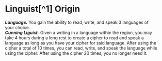# Linguist[^1] <span class="md-tag">Origin<span>
***Language.*** You gain the ability to read, write, and speak 3 languages of your choice.<br>
***Cunning Liguist.*** Given a writing in a language within the region, you may take 4 hours during a long rest to create a cipher to read and speak a language as long as you have your cipher for said language. After using the cipher a total of 10 times, you can read, write, and speak the language while using the cipher. After using the cipher 20 times, you no longer need it.